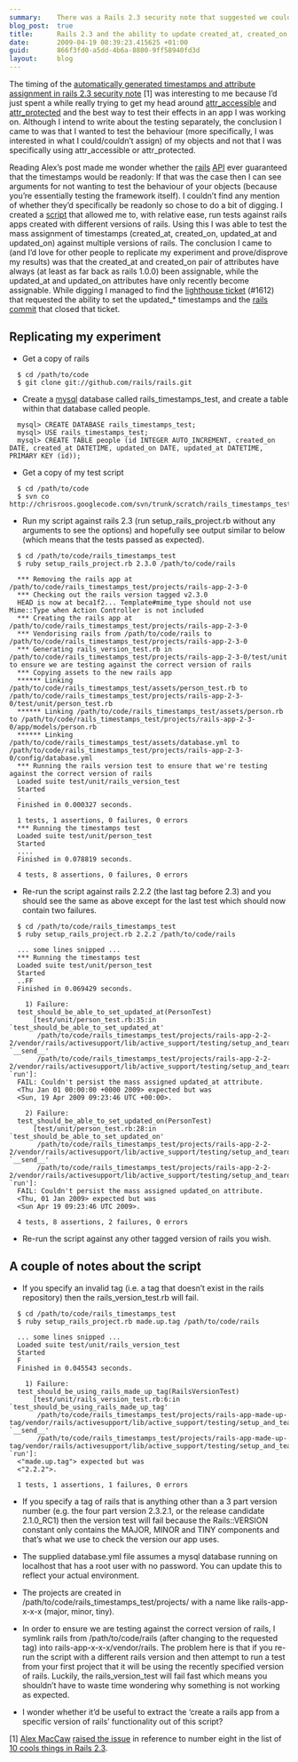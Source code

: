 ```yaml
---
summary:    There was a Rails 2.3 security note that suggested we could now set the AR timestamps.  It turns out we've always been able to set the created_at/on timestamps and that updated_at/on are also now assignable.
blog_post:  true
title:      Rails 2.3 and the ability to update created_at, created_on, updated_at and updated_on timestamps
date:       2009-04-19 08:39:23.415625 +01:00
guid:       866f3fd0-a5dd-4b6a-8800-9ff58940fd3d
layout:     blog
---
```


The timing of the [automatically generated timestamps and attribute
assignment in rails 2.3 security
note](http://groups.google.com/group/rubyonrails-security/browse_thread/thread/1d2fb5dc524f9ff4)
[1] was interesting to me because I’d just spent a while really trying
to get my head around
[attr\_accessible](http://api.rubyonrails.org/classes/ActiveRecord/Base.html#M002226)
and
[attr\_protected](http://api.rubyonrails.org/classes/ActiveRecord/Base.html#M002225)
and the best way to test their effects in an app I was working on.
Although I intend to write about the testing separately, the conclusion
I came to was that I wanted to test the behaviour (more specifically, I
was interested in what I could/couldn’t assign) of my objects and not
that I was specifically using attr\_accessible or attr\_protected.

Reading Alex’s post made me wonder whether the
[rails](http://rubyonrails.org/) [API](http://en.wikipedia.org/wiki/API)
ever guaranteed that the timestamps would be readonly: If that was the
case then I can see arguments for not wanting to test the behaviour of
your objects (because you’re essentially testing the framework itself).
I couldn’t find any mention of whether they’d specifically be readonly
so chose to do a bit of digging. I created a
[script](http://chrisroos.googlecode.com/svn/trunk/scratch/rails_timestamps_test/)
that allowed me to, with relative ease, run tests against rails apps
created with different versions of rails. Using this I was able to test
the mass assignment of timestamps (created\_at, created\_on, updated\_at
and updated\_on) against multiple versions of rails. The conclusion I
came to (and I’d love for other people to replicate my experiment and
prove/disprove my results) was that the created\_at and created\_on pair
of attributes have always (at least as far back as rails 1.0.0) been
assignable, while the updated\_at and updated\_on attributes have only
recently become assignable. While digging I managed to find the
[lighthouse
ticket](https://rails.lighthouseapp.com/projects/8994/tickets/1612-cant-create-ar-models-with-custom-updated_xx-timestamp)
(\#1612) that requested the ability to set the updated\_\* timestamps
and the [rails
commit](http://github.com/rails/rails/commit/63aac338332a06d3c9e28dde7954679703ec7620)
that closed that ticket.

Replicating my experiment
-------------------------

-   Get a copy of rails

``` code
  $ cd /path/to/code
  $ git clone git://github.com/rails/rails.git
```

-   Create a [mysql](http://www.mysql.com/) database called
    rails\_timestamps\_test, and create a table within that database
    called people.

``` code
  mysql> CREATE DATABASE rails_timestamps_test;
  mysql> USE rails_timestamps_test;
  mysql> CREATE TABLE people (id INTEGER AUTO_INCREMENT, created_on DATE, created_at DATETIME, updated_on DATE, updated_at DATETIME, PRIMARY KEY (id));
```

-   Get a copy of my test script

``` code
  $ cd /path/to/code
  $ svn co http://chrisroos.googlecode.com/svn/trunk/scratch/rails_timestamps_test
```

-   Run my script against rails 2.3 (run setup\_rails\_project.rb
    without any arguments to see the options) and hopefully see output
    similar to below (which means that the tests passed as expected).

``` code
  $ cd /path/to/code/rails_timestamps_test
  $ ruby setup_rails_project.rb 2.3.0 /path/to/code/rails

  *** Removing the rails app at /path/to/code/rails_timestamps_test/projects/rails-app-2-3-0
  *** Checking out the rails version tagged v2.3.0
  HEAD is now at beca1f2... Template#mime_type should not use Mime::Type when Action Controller is not included
  *** Creating the rails app at /path/to/code/rails_timestamps_test/projects/rails-app-2-3-0
  *** Vendorising rails from /path/to/code/rails to /path/to/code/rails_timestamps_test/projects/rails-app-2-3-0
  *** Generating rails_version_test.rb in /path/to/code/rails_timestamps_test/projects/rails-app-2-3-0/test/unit to ensure we are testing against the correct version of rails
  *** Copying assets to the new rails app
  ****** Linking /path/to/code/rails_timestamps_test/assets/person_test.rb to /path/to/code/rails_timestamps_test/projects/rails-app-2-3-0/test/unit/person_test.rb
  ****** Linking /path/to/code/rails_timestamps_test/assets/person.rb to /path/to/code/rails_timestamps_test/projects/rails-app-2-3-0/app/models/person.rb
  ****** Linking /path/to/code/rails_timestamps_test/assets/database.yml to /path/to/code/rails_timestamps_test/projects/rails-app-2-3-0/config/database.yml
  *** Running the rails version test to ensure that we're testing against the correct version of rails
  Loaded suite test/unit/rails_version_test
  Started
  .
  Finished in 0.000327 seconds.

  1 tests, 1 assertions, 0 failures, 0 errors
  *** Running the timestamps test
  Loaded suite test/unit/person_test
  Started
  ....
  Finished in 0.078819 seconds.

  4 tests, 8 assertions, 0 failures, 0 errors
```

-   Re-run the script against rails 2.2.2 (the last tag before 2.3) and
    you should see the same as above except for the last test which
    should now contain two failures.

``` code
  $ cd /path/to/code/rails_timestamps_test
  $ ruby setup_rails_project.rb 2.2.2 /path/to/code/rails

  ... some lines snipped ...
  *** Running the timestamps test
  Loaded suite test/unit/person_test
  Started
  ..FF
  Finished in 0.069429 seconds.

    1) Failure:
  test_should_be_able_to_set_updated_at(PersonTest)
      [test/unit/person_test.rb:35:in `test_should_be_able_to_set_updated_at'
       /path/to/code/rails_timestamps_test/projects/rails-app-2-2-2/vendor/rails/activesupport/lib/active_support/testing/setup_and_teardown.rb:94:in `__send__'
       /path/to/code/rails_timestamps_test/projects/rails-app-2-2-2/vendor/rails/activesupport/lib/active_support/testing/setup_and_teardown.rb:94:in `run']:
  FAIL: Couldn't persist the mass assigned updated_at attribute.
  <Thu Jan 01 00:00:00 +0000 2009> expected but was
  <Sun, 19 Apr 2009 09:23:46 UTC +00:00>.

    2) Failure:
  test_should_be_able_to_set_updated_on(PersonTest)
      [test/unit/person_test.rb:28:in `test_should_be_able_to_set_updated_on'
       /path/to/code/rails_timestamps_test/projects/rails-app-2-2-2/vendor/rails/activesupport/lib/active_support/testing/setup_and_teardown.rb:94:in `__send__'
       /path/to/code/rails_timestamps_test/projects/rails-app-2-2-2/vendor/rails/activesupport/lib/active_support/testing/setup_and_teardown.rb:94:in `run']:
  FAIL: Couldn't persist the mass assigned updated_on attribute.
  <Thu, 01 Jan 2009> expected but was
  <Sun Apr 19 09:23:46 UTC 2009>.

  4 tests, 8 assertions, 2 failures, 0 errors
```

-   Re-run the script against any other tagged version of rails you
    wish.

A couple of notes about the script
----------------------------------

-   If you specify an invalid tag (i.e. a tag that doesn’t exist in the
    rails repository) then the rails\_version\_test.rb will fail.

``` code
  $ cd /path/to/code/rails_timestamps_test
  $ ruby setup_rails_project.rb made.up.tag /path/to/code/rails

  ... some lines snipped ...
  Loaded suite test/unit/rails_version_test
  Started
  F
  Finished in 0.045543 seconds.

    1) Failure:
  test_should_be_using_rails_made_up_tag(RailsVersionTest)
      [test/unit/rails_version_test.rb:6:in `test_should_be_using_rails_made_up_tag'
       /path/to/code/rails_timestamps_test/projects/rails-app-made-up-tag/vendor/rails/activesupport/lib/active_support/testing/setup_and_teardown.rb:94:in `__send__'
       /path/to/code/rails_timestamps_test/projects/rails-app-made-up-tag/vendor/rails/activesupport/lib/active_support/testing/setup_and_teardown.rb:94:in `run']:
  <"made.up.tag"> expected but was
  <"2.2.2">.

  1 tests, 1 assertions, 1 failures, 0 errors
```

-   If you specify a tag of rails that is anything other than a 3 part
    version number (e.g. the four part version 2.3.2.1, or the release
    candidate 2.1.0\_RC1) then the version test will fail because the
    Rails::VERSION constant only contains the MAJOR, MINOR and TINY
    components and that’s what we use to check the version our app uses.

<!-- -->

-   The supplied database.yml file assumes a mysql database running on
    localhost that has a root user with no password. You can update this
    to reflect your actual environment.

<!-- -->

-   The projects are created in
    /path/to/code/rails\_timestamps\_test/projects/ with a name like
    rails-app-x-x-x (major, minor, tiny).

<!-- -->

-   In order to ensure we are testing against the correct version of
    rails, I symlink rails from /path/to/code/rails (after changing to
    the requested tag) into rails-app-x-x-x/vendor/rails. The problem
    here is that if you re-run the script with a different rails version
    and then attempt to run a test from your first project that it will
    be using the recently specified version of rails. Luckily, the
    rails\_version\_test will fail fast which means you shouldn’t have
    to waste time wondering why something is not working as expected.

<!-- -->

-   I wonder whether it’d be useful to extract the ‘create a rails app
    from a specific version of rails’ functionality out of this script?

[1] [Alex MacCaw](http://www.eribium.org/) [raised the
issue](http://www.madebymany.co.uk/a-rails-security-flaw-destroying-the-audit-trail-00820)
in reference to number eight in the list of [10 cools things in Rails
2.3](http://railspikes.com/2009/3/30/10-cool-things-in-rails-23).
